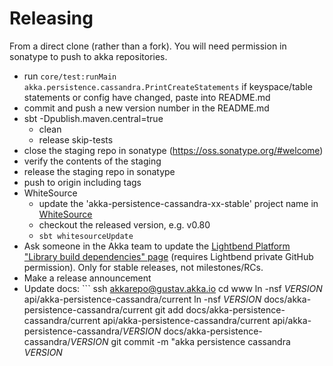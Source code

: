 # Releasing

From a direct clone (rather than a fork). You will need permission in sonatype to push to akka repositories.

* run `core/test:runMain akka.persistence.cassandra.PrintCreateStatements` if keyspace/table statements or config have changed,
  paste into README.md
* commit and push a new version number in the README.md
* sbt -Dpublish.maven.central=true
  * clean
  * release skip-tests
* close the staging repo in sonatype (https://oss.sonatype.org/#welcome)
* verify the contents of the staging
* release the staging repo in sonatype
* push to origin including tags
* WhiteSource
  * update the 'akka-persistence-cassandra-xx-stable' project name in [WhiteSource](https://saas.whitesourcesoftware.com)
  * checkout the released version, e.g. v0.80
  * `sbt whitesourceUpdate`
* Ask someone in the Akka team to update the [Lightbend Platform "Library build dependencies" page](https://developer.lightbend.com/docs/lightbend-platform/introduction/getting-help/build-dependencies.html#_akka_persistence_couchbase) (requires Lightbend private GitHub permission). Only for stable releases, not milestones/RCs.
* Make a release announcement 
* Update docs: ```
ssh akkarepo@gustav.akka.io
cd www
ln -nsf $VERSION$ api/akka-persistence-cassandra/current
ln -nsf $VERSION$ docs/akka-persistence-cassandra/current
git add docs/akka-persistence-cassandra/current api/akka-persistence-cassandra/current api/akka-persistence-cassandra/$VERSION$ docs/akka-persistence-cassandra/$VERSION$
git commit -m "akka persistence cassandra $VERSION$
```
